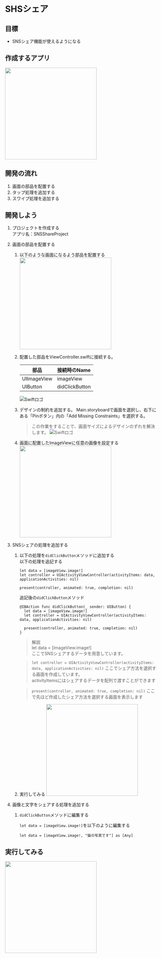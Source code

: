 # SHSシェア  

## 目標
- SNSシェア機能が使えるようになる

## 作成するアプリ
<img src="./img/SNSShareProject02.gif" width="300px">

## 開発の流れ
1. 画面の部品を配置する
2. タップ処理を追加する
3. スワイプ処理を追加する

## 開発しよう
1. プロジェクトを作成する  
  アプリ名：SNSShareProject

2. 画面の部品を配置する
    1. 以下のような画面になるよう部品を配置する  
        <img src="./img/SNSShareUI.png" width="300px">
  
    2. 配置した部品をViewController.swiftに接続する。
    
        |部品|接続時のName|
        |---|---|
        |UIImageView|imageView|
        |UIButton|didClickButton|

        ![Swiftロゴ](./img/connect_sns.png)

    3. デザインの制約を追加する。
        Main.storyboardで画面を選択し、右下にある「Pinボタン」内の「Add Missing Constraints」を選択する。
        > この作業をすることで、画面サイズによるデザインのずれを解決します。
        ![Swiftロゴ](./img/add_containts.gif)

    4. 画面に配置したImageViewに任意の画像を設定する  
        <img src="./img/place_image.png" width="300px">

3. SNSシェアの処理を追加する

    1. 以下の処理を```didClickButton```メソッドに追加する  
    以下の処理を追記する

        ```
        let data = [imageView.image!]
        let controller = UIActivityViewController(activityItems: data, applicationActivities: nil)
          
        present(controller, animated: true, completion: nil)
        ```

        追記後の```didClickButton```メソッド

        ```
        @IBAction func didClickButton(_ sender: UIButton) {
          let data = [imageView.image!]
          let controller = UIActivityViewController(activityItems: data, applicationActivities: nil)
        
          present(controller, animated: true, completion: nil)
        }
        ```

        > 解説  
        > let data = [imageView.image!]  
        > ここでSNSシェアするデータを用意しています。  

        > ```let controller = UIActivityViewController(activityItems: data, applicationActivities: nil)```
        > ここでシェア方法を選択する画面を作成しています。  
        > activityItemsにはシェアするデータを配列で渡すことができます

        > ```present(controller, animated: true, completion: nil)```
        > ここで先ほど作成したシェア方法を選択する画面を表示します

    2. 実行してみる
        <img src="./img/SNSShareProject01.gif" width="300px">

4. 画像と文字をシェアする処理を追加する

    1. ```didClickButton```メソッドに編集する  

        ```let data = [imageView.image!]```を以下のように編集する

        ```
        let data = [imageView.image!, "猫の写真です"] as [Any]
        ```

## 実行してみる
<img src="./img/SNSShareProject02.gif" width="300px">
